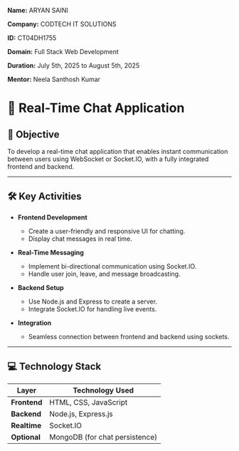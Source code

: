 **Name:** ARYAN SAINI

**Company:** CODTECH IT SOLUTIONS

**ID:** CT04DH1755

**Domain:**  Full Stack Web Development

**Duration:** July 5th, 2025 to August 5th, 2025

**Mentor:** Neela Santhosh Kumar 

# 💬 Real-Time Chat Application

## 🎯 Objective
To develop a real-time chat application that enables instant communication between users using WebSocket or Socket.IO, with a fully integrated frontend and backend.

---

## 🛠️ Key Activities

- **Frontend Development**
  - Create a user-friendly and responsive UI for chatting.
  - Display chat messages in real time.

- **Real-Time Messaging**
  - Implement bi-directional communication using Socket.IO.
  - Handle user join, leave, and message broadcasting.

- **Backend Setup**
  - Use Node.js and Express to create a server.
  - Integrate Socket.IO for handling live events.

- **Integration**
  - Seamless connection between frontend and backend using sockets.

---

## 💻 Technology Stack

| Layer        | Technology Used              |
|--------------|------------------------------|
| **Frontend** | HTML, CSS, JavaScript         |
| **Backend**  | Node.js, Express.js           |
| **Realtime** | Socket.IO                     |
| **Optional** | MongoDB (for chat persistence) |
